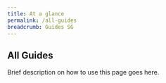 ```yaml
---
title: At a glance
permalink: /all-guides
breadcrumb: Guides SG
---
```


## All Guides

Brief description on how to use this page goes here.
